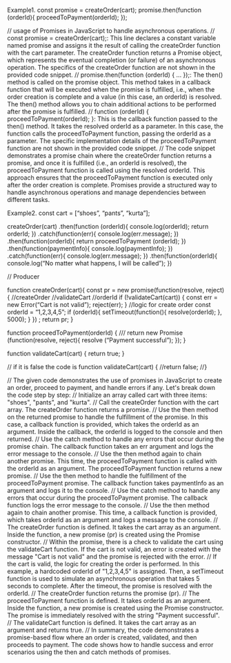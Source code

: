Example1.
const promise = createOrder(cart);
promise.then(function (orderId){
proceedToPayment(orderId);
});

// usage of Promises in JavaScript to handle asynchronous operations.
// const promise = createOrder(cart);: This line declares a constant variable named promise and assigns it the result of calling the createOrder function with the cart parameter. The createOrder function returns a Promise object, which represents the eventual completion (or failure) of an asynchronous operation. The specifics of the createOrder function are not shown in the provided code snippet.
// promise.then(function (orderId) { ... });: The then() method is called on the promise object. This method takes in a callback function that will be executed when the promise is fulfilled, i.e., when the order creation is complete and a value (in this case, an orderId) is resolved. The then() method allows you to chain additional actions to be performed after the promise is fulfilled.
// function (orderId) { proceedToPayment(orderId); }: This is the callback function passed to the then() method. It takes the resolved orderId as a parameter. In this case, the function calls the proceedToPayment function, passing the orderId as a parameter. The specific implementation details of the proceedToPayment function are not shown in the provided code snippet.
// The code snippet demonstrates a promise chain where the createOrder function returns a promise, and once it is fulfilled (i.e., an orderId is resolved), the proceedToPayment function is called using the resolved orderId. This approach ensures that the proceedToPayment function is executed only after the order creation is complete. Promises provide a structured way to handle asynchronous operations and manage dependencies between different tasks.

Example2.
const cart = [“shoes”, “pants”, “kurta”]; 

createOrder(cart)
.then(function (orderId){
console.log(orderId);
return orderId;
})
.catch(function(err){
console.log(err.message);
})
.then(function(orderId){
return proceedToPayment (orderId);
})
.then(function(paymentInfo){
console.log(paymentInfo);
})
.catch(function(err){
console.log(err.message);
})
.then(function(orderId){
console.log(“No matter what happens, I will be called”);
})

// Producer

function createOrder(cart){
const pr = new promise(function(resolve, reject){
//createOrder
//validateCart
//orderId
if (!validateCart(cart)) {
const err = new Error(“Cart is not valid”);
reject(err); 
}
//logic for create order
const orderId = “1,2,3,4,5”;
if (orderId){
setTimeout(function(){
resolve(orderId); 
}, 5000);
}
}) ;
return pr;
}


function proceedToPayment(orderId) {
///
return new Promise (function(resolve, reject){
resolve (“Payment successful”);
});
}

function validateCart(cart) {
return true;
}

// if it is false the code is function validateCart(cart) {
//return false;
//}


// The given code demonstrates the use of promises in JavaScript to create an order, proceed to payment, and handle errors if any. Let's break down the code step by step:
// Initialize an array called cart with three items: "shoes", "pants", and "kurta".
// Call the createOrder function with the cart array. The createOrder function returns a promise.
// Use the then method on the returned promise to handle the fulfillment of the promise. In this case, a callback function is provided, which takes the orderId as an argument. Inside the callback, the orderId is logged to the console and then returned.
// Use the catch method to handle any errors that occur during the promise chain. The callback function takes an err argument and logs the error message to the console.
// Use the then method again to chain another promise. This time, the proceedToPayment function is called with the orderId as an argument. The proceedToPayment function returns a new promise.
// Use the then method to handle the fulfillment of the proceedToPayment promise. The callback function takes paymentInfo as an argument and logs it to the console.
// Use the catch method to handle any errors that occur during the proceedToPayment promise. The callback function logs the error message to the console.
// Use the then method again to chain another promise. This time, a callback function is provided, which takes orderId as an argument and logs a message to the console.
// The createOrder function is defined. It takes the cart array as an argument. Inside the function, a new promise (pr) is created using the Promise constructor.
// Within the promise, there is a check to validate the cart using the validateCart function. If the cart is not valid, an error is created with the message "Cart is not valid" and the promise is rejected with the error.
// If the cart is valid, the logic for creating the order is performed. In this example, a hardcoded orderId of "1,2,3,4,5" is assigned. Then, a setTimeout function is used to simulate an asynchronous operation that takes 5 seconds to complete. After the timeout, the promise is resolved with the orderId.
// The createOrder function returns the promise (pr).
// The proceedToPayment function is defined. It takes orderId as an argument. Inside the function, a new promise is created using the Promise constructor. The promise is immediately resolved with the string "Payment successful".
// The validateCart function is defined. It takes the cart array as an argument and returns true.
// In summary, the code demonstrates a promise-based flow where an order is created, validated, and then proceeds to payment. The code shows how to handle success and error scenarios using the then and catch methods of promises.
